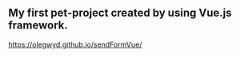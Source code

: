 <h2>My first pet-project created by using Vue.js framework.</h2>

https://olegwyd.github.io/sendFormVue/

